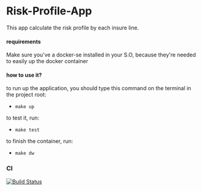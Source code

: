 # Risk-Profile-App

This app calculate the risk profile by each insure line.

#### requirements
Make sure you've a docker-se installed in your S.O, because they're needed to easily up the docker container

#### how to use it?
to run up the application, you should type this command on the terminal in the project root:
- `make up` 

to test it, run:
- `make test`

to finish the container, run:
- `make dw`


### CI

[![Build Status](https://travis-ci.com/kaiocesar/risk-profile-app.svg?branch=master)](https://travis-ci.com/kaiocesar/risk-profile-app)
